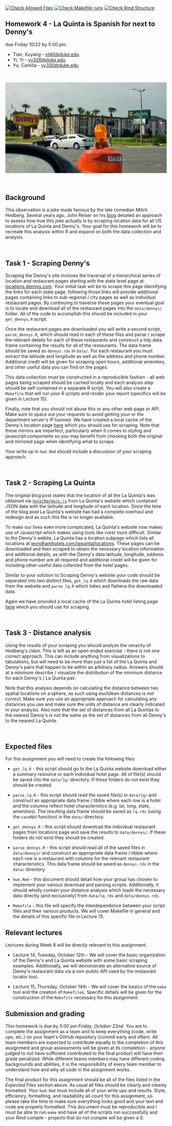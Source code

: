 [![Check Allowed Files](https://github.com/Sta523-Fa21/hw04_lab01_team06/workflows/Check%20Allowed%20Files/badge.svg)](https://github.com/Sta523-Fa21/hw04_lab01_team06/actions?query=workflow:%22Check%20Allowed%20Files%22) [![Check Makefile runs](https://github.com/Sta523-Fa21/hw04_lab01_team06/workflows/Check%20Makefile%20runs/badge.svg)](https://github.com/Sta523-Fa21/hw04_lab01_team06/actions?query=workflow:%22Check%20Makefile%20runs%22) [![Check Rmd Structure](https://github.com/Sta523-Fa21/hw04_lab01_team06/workflows/Check%20Rmd%20Structure/badge.svg)](https://github.com/Sta523-Fa21/hw04_lab01_team06/actions?query=workflow:%22Check%20Rmd%20Structure%22)


Homework 4 - La Quinta is Spanish for next to Denny's
---
due Friday 10/22 by 5:00 pm.


* Tian, Xuyang - [xt40@duke.edu](mailto:xt40@duke.edu)
* Yi, Yi - [yy326@duke.edu](mailto:yy326@duke.edu)
* Yu, Camilla - [yy330@duke.edu](mailto:yy330@duke.edu)


<br/>

![dennys next to la quinta](hedberg.jpg?raw=1)

<br/>

## Background

This observation is a joke made famous by the late comedian Mitch Hedberg. Several years ago, John Reiser on his [blog](http://njgeo.org/2014/01/30/mitch-hedberg-and-gis/) detailed an approach to assess how true this joke actually is by scraping location data for all US locations of La Quinta and Denny's. Your goal for this homework will be to recreate this analysis within R and expand on both the data collection and analysis.

<br/>

## Task 1 - Scraping Denny's

Scraping the Denny's site involves the traversal of a hierarchical series of location and restaurant pages starting with the state level page at [locations.dennys.com](http://locations.dennys.com). Your initial task will be to scrape this page identifying the links for each state page, following those links will provide additional pages containing links to sub-regional / city pages as well as  individual restaurant pages. By continuing to traverse these pages your eventual goal is to locate and download all of the restaurant pages into the `data/dennys/` folder. All of the code to accomplish this should be included in your `get_dennys.R` script.

Once the restaurant pages are downloaded you will write a second script, `parse_dennys.R`, which should read in each of these files and parse / scrape the relevant details for each of these restaurants and construct a tidy data frame containing the results for all of the restaurants. The data frame should be saved as `dennys.rds` in `data/`. For each restaurant you must extract the latitude and longitude as well as the address and phone number. Additional credit will be given for scraping open hours, additional amenities, and other useful data you can find on the pages.

This data collection must be constructed in a reproducible fashion - all web pages being scraped should be cached locally and each analysis step should be self contained in a separate R script. You will also create a `Makefile` that will run your R scripts and render your report (specifics will be given in Lecture 15). 

Finally, note that you should not abuse this or any other web page or API. Make sure to space out your requests to avoid getting your or the department server's IP banned. We have created a local cache of the Denny's location page [here](http://www2.stat.duke.edu/~cr173/data/dennys/locations.dennys.com/index.html) which you should use for scraping. Note that these mirrors are imperfect, particularly when it comes to styling and javascript components so you may benefit from checking both the original and mirrored page when identifying what to scrape.

Your write up in `hw4.Rmd` should include a discussion of your scraping approach.

<br/>

##  Task 2 - Scraping La Quinta

The original blog post states that the location of all the La Quinta's was obtained via [`hotelMarkers.js`](http://www.lq.com/lq/data/hotelMarkers.js) from La Quinta's website which contained JSON data with the latitude and longitude of each location. Since the time of the blog post La Quinta's website has had a complete overhaul and redesign and as such this file is no longer available.

To make our lives even more complicated, La Quinta's website now makes use of Javascript which makes using tools like rvest more difficult. Similar to the Denny's webite, La Quinta has a location subpage which lists all locations at [wyndhamhotels.com/laquinta/locations](https://www.wyndhamhotels.com/laquinta/locations). These pages can be downloaded and then scraped to obtain the necessary location information and additional details, as with the Denny's data latitude, longitude, address and phone number are all required and additional credit will be given for including other useful data collected from the hotel pages.

Similar to your solution to Scraping Denny's website your code should be separated into two distinct files, `get_lq.R` which downloads the raw data from the website and `parse_lq.R` which tidies and flattens the downloaded data.

Again we have provided a local cache of the La Quinta hotel listing page [here](http://www2.stat.duke.edu/~cr173/data/lq/www.wyndhamhotels.com/laquinta/locations.html) which you should use for scraping.

<br/>

## Task 3 - Distance analysis

Using the results of your scraping you should analyze the veracity of Hedberg's claim. This is left as an open ended exercise - there is not one correct approach. This can include anything from visualizations to tabulations, but will need to be more than just a list of the La Quinta and Denny's pairs that happen to be within an arbitrary radius. Answers should at a minimum describe / visualize the distribution of the minimum distance for each Denny's / La Quinta pair.

Note that this analysis depends on calculating the distance between two spatial locations on a sphere, as such using euclidean distances is *not correct*. Make sure you use an appropriate approach for calculating any distances you use and make sure the units of distance are clearly indicated in your analysis. Also note that the set of distances from all La Quintas to the nearest Denny's is not the same as the set of distances from all Denny's to the nearest La Quinta.

<br/>

## Expected files

For this assignment you will need to create the following files:

* `get_lq.R` - this script should go to the La Quinta website download either a summary resource or each individual hotel page. All of file(s) should be saved into the `data/lq/` directory. If these folders do not exist they should be created.

* `parse_lq.R` - this script should read the saved file(s) in `data/lq/` and construct an appropriate data frame / tibble where each row is a hotel and the columns reflect hotel characteristics (e.g. lat, long, state, amenities). The resulting data frame should be saved as `lq.rds` (using the `saveRDS` function) in the `data/` directory.

* `get_dennys.R` - this script should download the individual restaurant pages from locations page and save the results to `data/dennys/`. If these folders do not exist they should be created.

* `parse_dennys.R` - this script should read all of the saved files in `data/dennys/` and construct an appropriate data frame / tibble where each row is a restaurant with columns for the relevant restaurant characteristics. This data frame should be saved as `dennys.rds` in the `data/` directory.

* `hw4.Rmd` - this document should detail how your group has chosen to implement your various download and parsing scripts. Additionally, it should wholly contain your distance analysis which loads the necessary data directly (and exclusively) from `data/lq.rds` and `data/dennys.rds`.

* `Makefile` - this file will specify the interdependence between your script files and their various products. We will cover Makefile in general and the details of this specific file in Lecture 15.

## Relevant lectures

Lectures during Week 8 will be directly relevant to this assignment.

- Lecture 14, Tuesday, October 12th - We will cover the basic organization of the Denny's and La Quinta website with some basic scraping examples. Additionally, we will demonstrate an alternative source of Denny's restaurant data via a non-public API used by the restaurant locator tool.

- Lecture 15, Thursday, October 14th - We will cover the basics of the `make` tool and the creation of `Makefile`s. Specific details will be given for the construction of the `Makefile` necessary for this assignment.

## Submission and grading

This homework is due by *5:00 pm Friday, October 22nd*. You are to complete the assignment as a team and to keep everything (code, write ups, etc.) on your team's GitHub repository (commit early and often). All team members are expected to contribute equally to the completion of this assignment and group assessments will be given at its completion - anyone judged to not have sufficient contributed to the final product will have their grade penalized. While different teams members may have different coding backgrounds and abilities, it is the responsibility of every team member to understand how and why all code in the assignment works.

The final product for this assignment should be all of the files listed in the *Expected Files* section above. As usual all files should be clearly and cleanly formatted. Your `hw4.Rmd` must include all of your write ups and results. Style, efficiency, formatting, and readability all count for this assignment, so please take the time to make sure everything looks good and your text and code are properly formatted. This document must be reproducible and I must be able to run `make` and have all of the scripts run successfully and your Rmd compile - projects that do not compile will be given a 0. 


<br/>




